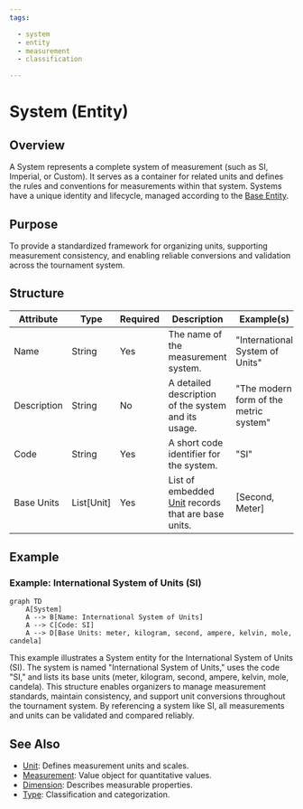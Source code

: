 ```yaml
---
tags:

  - system
  - entity
  - measurement
  - classification

---
```


# System (Entity)

## Overview

A System represents a complete system of measurement (such as SI, Imperial, or Custom). It serves as a container for related units and defines the rules and conventions for measurements within that system. Systems have a unique identity and lifecycle, managed according to the [Base Entity](../../foundation/base_entity.md).

## Purpose

To provide a standardized framework for organizing units, supporting measurement consistency, and enabling reliable conversions and validation across the tournament system.

## Structure

| Attribute    | Type       | Required | Description                                                                 | Example(s)                                 |
|--------------|------------|----------|-----------------------------------------------------------------------------|--------------------------------------------|
| Name         | String     | Yes      | The name of the measurement system.                                         | "International System of Units"           |
| Description  | String     | No       | A detailed description of the system and its usage.                         | "The modern form of the metric system"    |
| Code         | String     | Yes      | A short code identifier for the system.                                     | "SI"                                      |
| Base Units   | List[Unit] | Yes      | List of embedded [Unit](../../classification/measurement/unit.md) records that are base units. | [Second, Meter]           |

## Example

### Example: International System of Units (SI)

```mermaid
graph TD
    A[System]
    A --> B[Name: International System of Units]
    A --> C[Code: SI]
    A --> D[Base Units: meter, kilogram, second, ampere, kelvin, mole, candela]
```

This example illustrates a System entity for the International System of Units (SI). The system is named "International System of Units," uses the code "SI," and lists its base units (meter, kilogram, second, ampere, kelvin, mole, candela). This structure enables organizers to manage measurement standards, maintain consistency, and support unit conversions throughout the tournament system. By referencing a system like SI, all measurements and units can be validated and compared reliably.

## See Also

- [Unit](../../classification/measurement/unit.md): Defines measurement units and scales.
- [Measurement](../../classification/measurement/measurement.md): Value object for quantitative values.
- [Dimension](../../classification/dimension.md): Describes measurable properties.
- [Type](../../classification/type.md): Classification and categorization.
